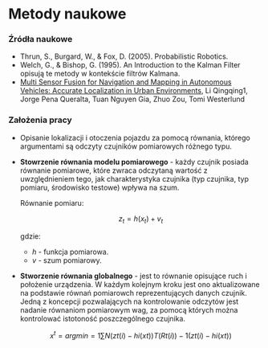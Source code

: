 # Metody naukowe

### Źródła naukowe

* Thrun, S., Burgard, W., & Fox, D. (2005). Probabilistic Robotics.
* Welch, G., & Bishop, G. (1995). An Introduction to the Kalman Filter
opisują te metody w kontekście filtrów Kalmana.
* [Multi Sensor Fusion for Navigation and Mapping in
Autonomous Vehicles: Accurate Localization in
Urban Environments](https://arxiv.org/pdf/2103.13719), Li Qingqing1, Jorge Pena Queralta, Tuan Nguyen Gia, Zhuo Zou, Tomi Westerlund

### Założenia pracy

* Opisanie lokalizacji i otoczenia pojazdu za pomocą równania, którego argumentami są odczyty czujników pomiarowych różnego typu. 
* **Stowrzenie równania modelu pomiarowego** - każdy czujnik posiada równanie pomiarowe, które zwraca odczytaną wartość z uwzględnieniem tego, jak charakterystyka czujnika (typ czujnika, typ pomiaru, środowisko testowe) wpływa na szum. 
  
    Równanie pomiaru:
    ```math
    z_t = h(x_t) + v_t
    ```
    gdzie:
    * *h* - funkcja pomiarowa.
    * *v* - szum pomiarowy.
  
* **Stworzenie równania globalnego** - jest to równanie opisujące ruch i położenie urządzenia. W każdym kolejnym kroku jest ono aktualizowane na podstawie równań pomiarowch reprezentujących danych czujnik. Jedną z koncepcji pozwalających na kontrolowanie odczytów jest nadanie równaniom pomiarowym wag, za pomocą których można kontrolować istotoność poszczególnego czujnika. 

    ```math
    x^t​=argmin​=1∑N​(zt(i)​−hi​(xt​))T(Rt(i)​) −1(zt(i)​−hi​(xt​))
    ```
